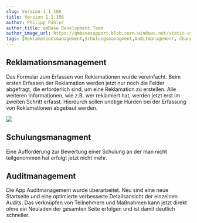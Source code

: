 ```yaml
---
slug: Version-1_1_106
title: Version 1.1.106
author: Philipp Pähler
author_title: qmBase Development Team
author_image_url: https://qmbasesupport.blob.core.windows.net/static-assets/img/persons/paehler_round.png
tags: [Reklamationsmanagement,Schulungsmanagment,Auditmanagement, Changelog]
---
```

## Reklamationsmanagement

Das Formular zum Erfassen von Reklamationen wurde vereinfacht. Beim ersten Erfassen der Reklamation werden jetzt nur noch die Felder abgefragt, die erforderlich sind, um eine Reklamation zu erstellen. Alle weiteren Informationen, wie z.B. wer reklamiert hat, werden jetzt erst im zweiten Schritt erfasst. Hierdurch sollen unötige Hürden bei der Erfassung von Reklamationen abgebaut werden.

![](https://caqadmin.blob.core.windows.net/releasenotes/91-images/mceclip0.png)

## Schulungsmanagment

Eine Aufforderung zur Bewertung einer Schulung an der man nicht teilgenommen hat erfolgt jetzt nicht mehr.

## Auditmanagement

Die App Auditmanagement wurde überarbeitet. Neu sind eine neue Startseite und eine optimierte verbesserte Detailsansicht der einzelnen Audits. Das verknüpfen von Teilnehmern und Maßnahmen kann jetzt direkt ohne ein Neuladen der gesamten Seite erfolgen und ist damit deutlich schneller.
